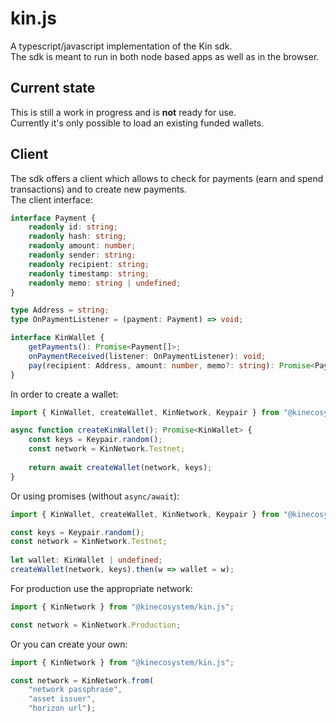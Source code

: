 # kin.js

A typescript/javascript implementation of the Kin sdk.  
The sdk is meant to run in both node based apps as well as in the browser.

## Current state
This is still a work in progress and is **not** ready for use.  
Currently it's only possible to load an existing funded wallets.

## Client
The sdk offers a client which allows to check for payments (earn and spend transactions) and 
to create new payments.  
The client interface:
```typescript
interface Payment {
	readonly id: string;
	readonly hash: string;
	readonly amount: number;
	readonly sender: string;
	readonly recipient: string;
	readonly timestamp: string;
	readonly memo: string | undefined;
}

type Address = string;
type OnPaymentListener = (payment: Payment) => void;

interface KinWallet {
	getPayments(): Promise<Payment[]>;
	onPaymentReceived(listener: OnPaymentListener): void;
	pay(recipient: Address, amount: number, memo?: string): Promise<Payment>;
}
```

In order to create a wallet:
```typescript
import { KinWallet, createWallet, KinNetwork, Keypair } from "@kinecosystem/kin.js";

async function createKinWallet(): Promise<KinWallet> {
	const keys = Keypair.random();
	const network = KinNetwork.Testnet;
	
	return await createWallet(network, keys);
}
```

Or using promises (without `async/await`):
```typescript
import { KinWallet, createWallet, KinNetwork, Keypair } from "@kinecosystem/kin.js";

const keys = Keypair.random();
const network = KinNetwork.Testnet;
	
let wallet: KinWallet | undefined;
createWallet(network, keys).then(w => wallet = w);
```

For production use the appropriate network:
```typescript
import { KinNetwork } from "@kinecosystem/kin.js";

const network = KinNetwork.Production;
```

Or you can create your own:
```typescript
import { KinNetwork } from "@kinecosystem/kin.js";

const network = KinNetwork.from(
	"network passphrase",
	"asset issuer",
	"horizon url");
```